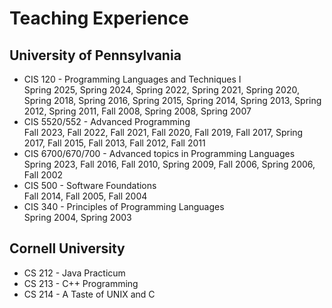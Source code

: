 Teaching Experience
===================

University of Pennsylvania
--------------------------
* CIS 120 - Programming Languages and Techniques I  
  Spring 2025, Spring 2024, Spring 2022, Spring 2021, Spring 2020, Spring 2018, Spring 2016, Spring 2015, Spring 2014, Spring 2013, Spring 2012, Spring 2011, Fall 2008, Spring 2008, Spring 2007
* CIS 5520/552 - Advanced Programming  
  Fall 2023, Fall 2022, Fall 2021, Fall 2020, Fall 2019, Fall 2017, Spring 2017, Fall 2015, Fall 2013, Fall 2012, Fall 2011
* CIS 6700/670/700 - Advanced topics in Programming Languages  
  Spring 2023, Fall 2016, Fall 2010, Spring 2009, Fall 2006, Spring 2006, Fall 2002
* CIS 500 - Software Foundations  
  Fall 2014, Fall 2005, Fall 2004
* CIS 340 - Principles of Programming Languages  
  Spring 2004, Spring 2003

Cornell University
------------------
  * CS 212 - Java Practicum
  * CS 213 - C++ Programming
  * CS 214 - A Taste of UNIX and C

